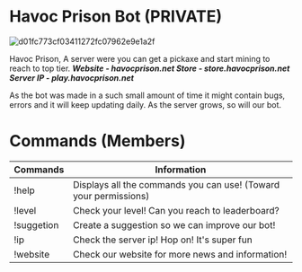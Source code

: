 # Havoc Prison Bot (PRIVATE)

![d01fc773cf03411272fc07962e9e1a2f](https://user-images.githubusercontent.com/41456614/43622804-d8017502-9692-11e8-8d8f-7e7fa3ecbdbd.png)

Havoc Prison, A server were you can get a pickaxe and start mining to reach to top tier.
***Website - havocprison.net
Store - store.havocprison.net
Server IP - play.havocprison.net***

As the bot was made in a such small amount of time it might contain bugs, errors and it will keep updating daily. As the server grows, so will our bot.

# Commands (Members)

| Commands      | Information   |
| ------------- | ------------- |
| !help         | Displays all the commands you can use! (Toward your permissions)  |
| !level  | Check your level! Can you reach to leaderboard?  |
| !suggetion <suggestion> | Create a suggestion so we can improve our bot! |
| !ip  | Check the server ip! Hop on! It's super fun |
| !website | Check our website for more news and information! |
